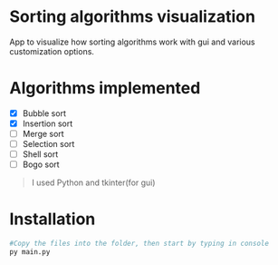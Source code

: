 # Sorting algorithms visualization
App to visualize how sorting algorithms work with gui and various customization options.

# Algorithms implemented
- [x] Bubble sort
- [x] Insertion sort
- [ ] Merge sort
- [ ] Selection sort
- [ ] Shell sort
- [ ] Bogo sort

> I used Python and tkinter(for gui)

# Installation 
```bash
#Copy the files into the folder, then start by typing in console
py main.py

```
